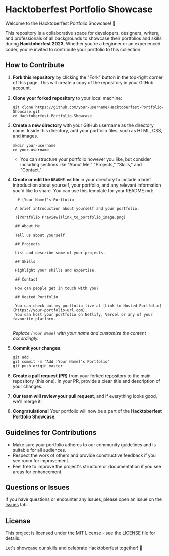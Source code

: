 # Hacktoberfest Portfolio Showcase

Welcome to the Hacktoberfest Portfolio Showcase! 🚀

This repository is a collaborative space for developers, designers, writers, and professionals of all backgrounds to showcase their portfolios and skills during **Hacktoberfest 2023**. Whether you're a beginner or an experienced coder, you're invited to contribute your portfolio to this collection.

## How to Contribute

1. **Fork this repository** by clicking the "Fork" button in the top-right corner of this page. This will create a copy of the repository in your GitHub account.

2. **Clone your forked repository** to your local machine:

   ```
   git clone https://github.com/your-username/Hacktoberfest-Portfolio-Showcase.git
   cd Hacktoberfest-Portfolio-Showcase
   ```

3. **Create a new directory** with your GitHub username as the directory name. Inside this directory, add your portfolio files, such as HTML, CSS, and images.

   ```
   mkdir your-username
   cd your-username
   ```

   - You can structure your portfolio however you like, but consider including sections like "About Me," "Projects," "Skills," and "Contact."

4. **Create or edit the `README.md` file** in your directory to include a brief introduction about yourself, your portfolio, and any relevant information you'd like to share. You can use this template for your README.md:

   ```
     # [Your Name]'s Portfolio
    
    A brief introduction about yourself and your portfolio.
    
    ![Portfolio Preview](link_to_portfolio_image.png)
    
    ## About Me
    
    Tell us about yourself.
    
    ## Projects
    
    List and describe some of your projects.
    
    ## Skills
    
    Highlight your skills and expertise.
    
    ## Contact
    
    How can people get in touch with you?
    
    ## Hosted Portfolio
    
    You can check out my portfolio live at [Link to Hosted Portfolio](https://your-portfolio-url.com).
    You can host your portfolio on Netlify, Vercel or any of your favourite platform.
    

   ```

   <i>Replace `[Your Name]` with your name and customize the content accordingly.</i>

5. **Commit your changes**:

   ```
   git add .
   git commit -m "Add [Your Name]'s Portfolio"
   git push origin master
   ```

6. **Create a pull request (PR)** from your forked repository to the main repository (this one). In your PR, provide a clear title and description of your changes.

7. **Our team will review your pull request**, and if everything looks good, we'll merge it.

8. **Congratulations!** Your portfolio will now be a part of the **Hacktoberfest Portfolio Showcase**.

## Guidelines for Contributions

- Make sure your portfolio adheres to our community guidelines and is suitable for all audiences.
- Respect the work of others and provide constructive feedback if you see room for improvement.
- Feel free to improve the project's structure or documentation if you see areas for enhancement.

## Questions or Issues

If you have questions or encounter any issues, please open an issue on the [Issues](https://github.com/Yashkapure06/Hacktoberfest-Portfolio-Showcase/issues) tab.

## License

This project is licensed under the MIT License - see the [LICENSE](LICENSE) file for details.

Let's showcase our skills and celebrate Hacktoberfest together! 🎉
